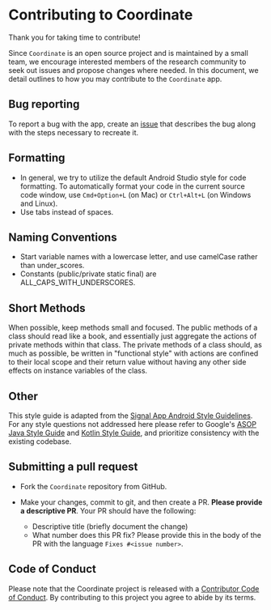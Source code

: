 # Contributing to Coordinate

Thank you for taking time to contribute!

Since `Coordinate` is an open source project and is maintained by a small team, we encourage interested members of the research community to seek out issues and propose changes where needed. In this document, we detail outlines to how you may contribute to the `Coordinate` app.

## Bug reporting

To report a bug with the app, create an [issue](https://github.com/PhenoApps/Coordinate/issues) that describes the bug along with the steps necessary to recreate it.

## Formatting

* In general, we try to utilize the default Android Studio style for code formatting. To automatically format your code in the current source code window, use `Cmd+Option+L` (on Mac) or `Ctrl+Alt+L` (on Windows and Linux).
* Use tabs instead of spaces.

## Naming Conventions

* Start variable names with a lowercase letter, and use camelCase rather than under_scores.
* Constants (public/private static final) are ALL_CAPS_WITH_UNDERSCORES.

## Short Methods

When possible, keep methods small and focused. The public methods of a class should read like a book, and essentially just aggregate the actions of private methods within that class. The private methods of a class should, as much as possible, be written in "functional style" with actions are confined to their local scope and their return value without having any other side effects on instance variables of the class.

## Other

This style guide is adapted from the [Signal App Android Style Guidelines](https://github.com/signalapp/Signal-Android/wiki/Code-Style-Guidelines). For any style questions not addressed here please refer to Google's [ASOP Java Style Guide](https://source.android.com/docs/setup/contribute/code-style) and [Kotlin Style Guide](https://developer.android.com/kotlin/style-guide), and prioritize consistency with the existing codebase.

## Submitting a pull request

* Fork the `Coordinate` repository from GitHub.

* Make your changes, commit to git, and then create a PR. **Please provide a descriptive PR**. Your PR should have the following:
  + Descriptive title (briefly document the change)
  + What number does this PR fix? Please provide this in the body of the PR with the language `Fixes #<issue number>`.


## Code of Conduct

Please note that the Coordinate project is released with a [Contributor Code of Conduct](CODE_OF_CONDUCT.md). By contributing to this project you agree to abide by its terms.
